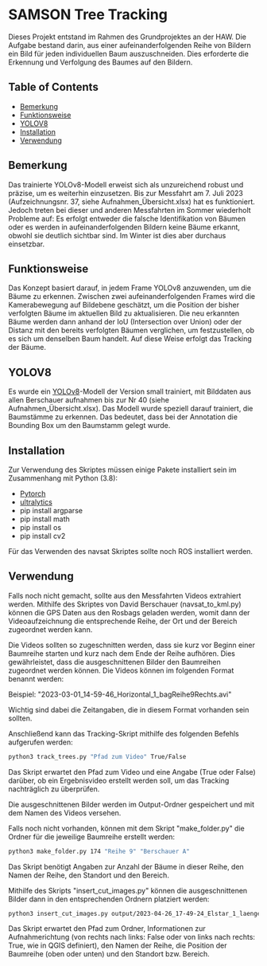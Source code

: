 # SAMSON Tree Tracking

Dieses Projekt entstand im Rahmen des Grundprojektes an der HAW. 
Die Aufgabe bestand darin, aus einer aufeinanderfolgenden Reihe von Bildern ein Bild für jeden individuellen Baum auszuschneiden. Dies erforderte die Erkennung und Verfolgung des Baumes auf den Bildern.

## Table of Contents

- [Bemerkung](#Bemerkung)
- [Funktionsweise](#Funktionsweise)
- [YOLOV8](#YOLOV8)
- [Installation](#Installation)
- [Verwendung](#Verwendung)




## Bemerkung

Das trainierte YOLOv8-Modell erweist sich als unzureichend robust und präzise, um es weiterhin einzusetzen. 
Bis zur Messfahrt am 7. Juli 2023 (Aufzeichnungsnr. 37, siehe Aufnahmen_Übersicht.xlsx) hat es funktioniert. Jedoch treten bei dieser und anderen Messfahrten im Sommer wiederholt Probleme auf: Es erfolgt entweder die falsche Identifikation von Bäumen oder es werden in aufeinanderfolgenden Bildern keine Bäume erkannt, obwohl sie deutlich sichtbar sind.
Im Winter ist dies aber durchaus einsetzbar.

## Funktionsweise
Das Konzept basiert darauf, in jedem Frame YOLOv8 anzuwenden, um die Bäume zu erkennen. Zwischen zwei aufeinanderfolgenden Frames wird die Kamerabewegung auf Bildebene geschätzt, um die Position der bisher verfolgten Bäume im aktuellen Bild zu aktualisieren. Die neu erkannten Bäume werden dann anhand der IoU (Intersection over Union) oder der Distanz mit den bereits verfolgten Bäumen verglichen, um festzustellen, ob es sich um denselben Baum handelt. Auf diese Weise erfolgt das Tracking der Bäume.
## YOLOV8
Es wurde ein [YOLOv8](https://github.com/ultralytics/ultralytics)-Modell der Version small trainiert, mit Bilddaten aus allen Berschauer aufnahmen bis zur Nr 40 (siehe Aufnahmen_Übersicht.xlsx). Das Modell wurde speziell darauf trainiert, die Baumstämme zu erkennen. Das bedeutet, dass bei der Annotation die Bounding Box um den Baumstamm gelegt wurde.

## Installation
Zur Verwendung des Skriptes müssen einige Pakete installiert sein im Zusammenhang mit Python (3.8):
- [Pytorch](https://pytorch.org/get-started/locally/)
- [ultralytics](https://github.com/ultralytics/ultralytics)
- pip install argparse
- pip install math
- pip install os
- pip install cv2

Für das Verwenden des navsat Skriptes sollte noch ROS installiert werden.


## Verwendung
Falls noch nicht gemacht, sollte aus den Messfahrten Videos extrahiert werden. Mithilfe des Skriptes von David Berschauer (navsat_to_kml.py) können die GPS Daten aus den Rosbags geladen werden, womit dann der Videoaufzeichnung die entsprechende Reihe, der Ort und der Bereich zugeordnet werden kann.


Die Videos sollten so zugeschnitten werden, dass sie kurz vor Beginn einer Baumreihe starten und kurz nach dem Ende der Reihe aufhören. Dies gewährleistet, dass die ausgeschnittenen Bilder den Baumreihen zugeordnet werden können. Die Videos können im folgenden Format benannt werden:

Beispiel: "2023-03-01_14-59-46_Horizontal_1_bagReihe9Rechts.avi"

Wichtig sind dabei die Zeitangaben, die in diesem Format vorhanden sein sollten.

Anschließend kann das Tracking-Skript mithilfe des folgenden Befehls aufgerufen werden:


```bash
python3 track_trees.py "Pfad zum Video" True/False
```
Das Skript erwartet den Pfad zum Video und eine Angabe (True oder False) darüber, ob ein Ergebnisvideo erstellt werden soll, um das Tracking nachträglich zu überprüfen.

Die ausgeschnittenen Bilder werden im Output-Ordner gespeichert und mit dem Namen des Videos versehen.

Falls noch nicht vorhanden, können mit dem Skript "make_folder.py" die Ordner für die jeweilige Baumreihe erstellt werden:
```bash
python3 make_folder.py 174 "Reihe 9" "Berschauer A"
```
Das Skript benötigt Angaben zur Anzahl der Bäume in dieser Reihe, den Namen der Reihe, den Standort und den Bereich.

Mithilfe des Skripts "insert_cut_images.py" können die ausgeschnittenen Bilder dann in den entsprechenden Ordnern platziert werden:
```bash
python3 insert_cut_images.py output/2023-04-26_17-49-24_Elstar_1_laenge_left.svo.avi/ False "Reihe 9" "Right" "Berschauer A"
```
Das Skript erwartet den Pfad zum Ordner, Informationen zur Aufnahmerichtung (von rechts nach links: False oder von links nach rechts: True, wie in QGIS definiert), den Namen der Reihe, die Position der Baumreihe (oben oder unten) und den Standort bzw. Bereich.
